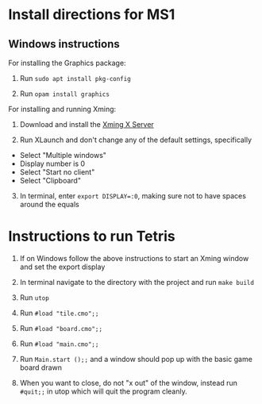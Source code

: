 # Install directions for MS1

## Windows instructions

For installing the Graphics package:

1. Run `sudo apt install pkg-config`

2. Run `opam install graphics`

For installing and running Xming:

1. Download and install the [Xming X Server](https://sourceforge.net/projects/xming/)

2. Run XLaunch and don't change any of the default settings, specifically
  - Select "Multiple windows"
  - Display number is 0
  - Select "Start no client"
  - Select "Clipboard"

3. In terminal, enter `export DISPLAY=:0`, making sure not to have spaces around the equals


# Instructions to run Tetris

1. If on Windows follow the above instructions to start an Xming window and set the export display

2. In terminal navigate to the directory with the project and run `make build`

3. Run `utop`

4. Run `#load "tile.cmo";;`

5. Run `#load "board.cmo";;`

6. Run `#load "main.cmo";;`

5. Run `Main.start ();;` and a window should pop up with the basic game board drawn

6. When you want to close, do not "x out" of the window, instead run `#quit;;` in utop which will quit the program cleanly.